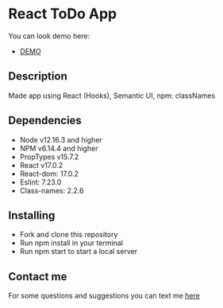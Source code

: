 # React ToDo App
You can look demo here:
- [DEMO](https://misha-lysak.github.io/todo-app/)

## Description
Made app using React (Hooks), Semantic UI, npm: classNames

## Dependencies

- Node v12.16.3 and higher
- NPM v6.14.4 and higher
- PropTypes v15.7.2
- React v17.0.2
- React-dom: 17.0.2
- Eslint: 7.23.0
- Class-names: 2.2.6

## Installing
- Fork and clone this repository
- Run npm install in your terminal
- Run npm start to start a local server

## Contact me

For some questions and suggestions you can text me [here](https://www.linkedin.com/in/mykhailo-lysak-5ba2761b9/)
